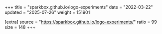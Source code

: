 +++
title = "sparkbox.github.io/logo-experiments"
date = "2022-03-22"
updated = "2025-07-26"
weight = 151901

[extra]
source = "https://sparkbox.github.io/logo-experiments/"
ratio = 99
size = 148
+++
